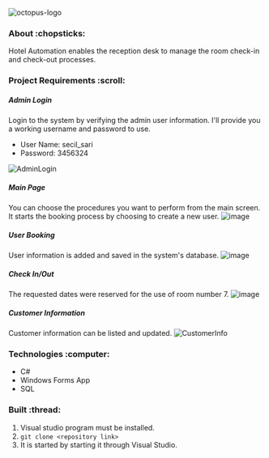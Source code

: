 
![octopus-logo](https://user-images.githubusercontent.com/60256102/190878346-72472fa2-2b4a-4aad-92f0-882aa8b8974d.png)

<h3> About :chopsticks: </h3>
 
<p> Hotel Automation enables the reception desk to manage the room check-in and check-out processes. </p>

  <h3>Project Requirements :scroll: </h3>
  
  ##### Admin Login
  
  Login to the system by verifying the admin user information. I'll provide you a working username and password to use.
  
   - User Name: secil_sari
   - Password: 3456324
   
  ![AdminLogin](https://user-images.githubusercontent.com/60256102/181841442-e942704e-810c-4680-a20c-e33a72ecc694.png)
  
  ##### Main Page
  You can choose the procedures you want to perform from the main screen. It starts the booking process by choosing to create a new user.
  ![image](https://user-images.githubusercontent.com/60256102/190923713-fc589b86-6f6f-4d56-8551-66af9c120896.png)
  
  ##### User Booking
  User information is added and saved in the system's database.
 ![image](https://user-images.githubusercontent.com/60256102/190925130-368af330-8e38-4ed2-9722-ae99bc9cb84d.png)
  ##### Check In/Out
  The requested dates were reserved for the use of room number 7.
![image](https://user-images.githubusercontent.com/60256102/190925990-ad8cfcfa-0b78-4dad-9084-6ff5b40d5f72.png)
  ##### Customer Information 
  Customer information can be listed and updated.
![CustomerInfo](https://user-images.githubusercontent.com/60256102/190928022-bb9fe7a1-567e-47e5-a1aa-5a7e992d9721.gif)

<h3> Technologies :computer: </h3>
  
  - C# 
  - Windows Forms App
  - SQL
<h3> Built :thread:  </h3>

1. Visual studio program must be installed.
2. ``` git clone <repository link> ```
3. It is started by starting it through Visual Studio.
